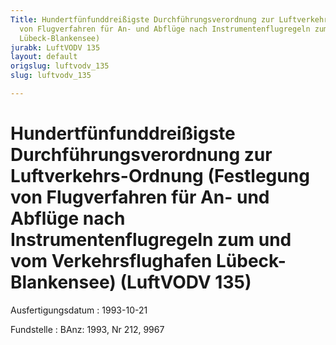 ```yaml
---
Title: Hundertfünfunddreißigste Durchführungsverordnung zur Luftverkehrs-Ordnung (Festlegung
  von Flugverfahren für An- und Abflüge nach Instrumentenflugregeln zum und vom Verkehrsflughafen
  Lübeck-Blankensee)
jurabk: LuftVODV 135
layout: default
origslug: luftvodv_135
slug: luftvodv_135

---
```


# Hundertfünfunddreißigste Durchführungsverordnung zur Luftverkehrs-Ordnung (Festlegung von Flugverfahren für An- und Abflüge nach Instrumentenflugregeln zum und vom Verkehrsflughafen Lübeck-Blankensee) (LuftVODV 135)

Ausfertigungsdatum
:   1993-10-21

Fundstelle
:   BAnz: 1993, Nr 212, 9967


